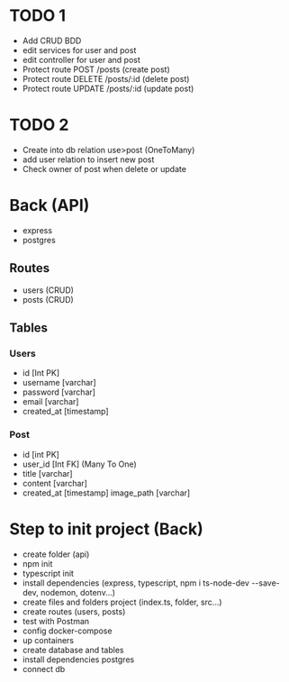 # TODO 1

- Add CRUD BDD
- edit services for user and post
- edit controller for user and post
- Protect route POST /posts (create post)
- Protect route DELETE /posts/:id (delete post)
- Protect route UPDATE /posts/:id (update post)

# TODO 2

- Create into db relation use>post (OneToMany)
- add user relation to insert new post
- Check owner of post when delete or update

# Back (API)

- express
- postgres

## Routes

- users (CRUD)
- posts (CRUD)

## Tables

### Users

- id [Int PK]
- username [varchar]
- password [varchar]
- email [varchar]
- created_at [timestamp]

### Post

- id [int PK]
- user_id [Int FK] (Many To One)
- title [varchar]
- content [varchar]
- created_at [timestamp]
  image_path [varchar]

# Step to init project (Back)

- create folder (api)
- npm init
- typescript init
- install dependencies (express, typescript, npm i ts-node-dev --save-dev, nodemon, dotenv...)
- create files and folders project (index.ts, folder, src...)
- create routes (users, posts)
- test with Postman
- config docker-compose
- up containers
- create database and tables
- install dependencies postgres
- connect db
